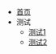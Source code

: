 - [首页](/zh-cn/README.md "这是一个首页")
- 测试
  - [测试1](/zh-cn/test1 "这是测试1")
  - [测试2](/zh-cn/test2 "这是测试2")